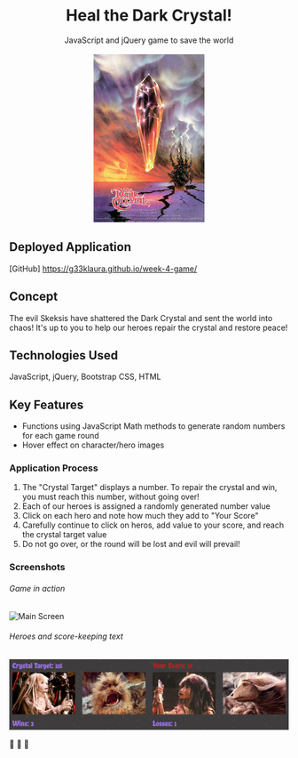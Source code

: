 <h1 align="center">Heal the Dark Crystal!</h1>

<div align="center">JavaScript and jQuery game to save the world</div>
<br>
<div align="center">
<img src="assets/images/Poster-darkcrystal-sm.jpg" alt="dark-crystal-poster" />
</div>

## Deployed Application

[GitHub] <https://g33klaura.github.io/week-4-game/>

## Concept

The evil Skeksis have shattered the Dark Crystal and sent the world into chaos! It's up to you to help our heroes repair the crystal and restore peace!

## Technologies Used

JavaScript, jQuery, Bootstrap CSS, HTML

## Key Features

* Functions using JavaScript Math methods to generate random numbers for each game round
* Hover effect on character/hero images

### Application Process

1. The "Crystal Target" displays a number. To repair the crystal and win, you must reach this number, without going over!
1. Each of our heroes is assigned a randomly generated number value
1. Click on each hero and note how much they add to "Your Score"
1. Carefully continue to click on heros, add value to your score, and reach the crystal target value
1. Do not go over, or the round will be lost and evil will prevail!

### Screenshots

###### Game in action

![Main Screen](assets/images/crystal1.gif)

###### Heroes and score-keeping text

![Heroes](assets/images/heroes.png)

:gem: :gem: :gem: